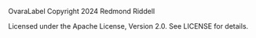 OvaraLabel
Copyright 2024 Redmond Riddell

Licensed under the Apache License, Version 2.0.
See LICENSE for details.
